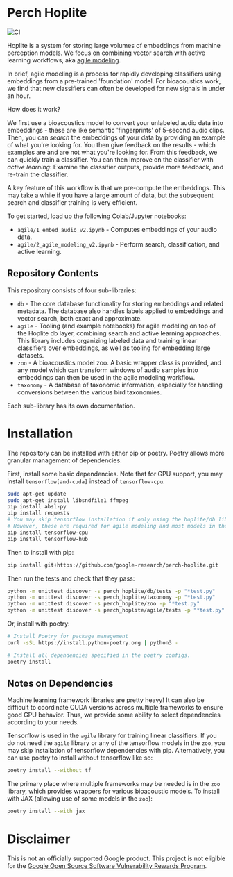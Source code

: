 # Perch Hoplite

![CI](https://github.com/google-research/perch-hoplite/actions/workflows/ci_pip.yml/badge.svg)

Hoplite is a system for storing large volumes of embeddings from machine
perception models. We focus on combining vector search with active learning
workflows, aka [agile modeling](https://arxiv.org/abs/2505.03071).

In brief, agile modeling is a process for rapidly developing classifiers using
embeddings from a pre-trained 'foundation' model. For bioacoustics work, we
find that new classifiers can often be developed for new signals in under
an hour.

How does it work?

We first use a bioacoustics model to convert your unlabeled audio data into
embeddings - these are like semantic 'fingerprints' of 5-second audio clips.
Then, you can *search* the embeddings of your data by providing an example
of what you're looking for. You then give feedback on the results - which
examples are and are not what you're looking for. From this feedback, we
can quickly train a classifier. You can then improve on the classifier with
*active learning*: Examine the classifier outputs, provide more feedback,
and re-train the classifier.

A key feature of this workflow is that we pre-compute the embeddings. This
may take a while if you have a large amount of data, but the subsequent
search and classifier training is very efficient.

To get started, load up the following Colab/Jupyter notebooks:
* `agile/1_embed_audio_v2.ipynb` - Computes embeddings of your audio data.
* `agile/2_agile_modeling_v2.ipynb` - Perform search, classification, and active
  learning.

## Repository Contents

This repository consists of four sub-libraries:

* `db` - The core database functionality for storing embeddings and related
metadata. The database also handles labels applied to embeddings and vector
search, both exact and approximate.
* `agile` - Tooling (and example notebooks) for agile modeling on top of the
Hoplite db layer, combining search and active learning approaches.
This library includes organizing labeled data and training linear
classifiers over embeddings, as well as tooling for embedding large datasets.
* `zoo` - A bioacoustics model zoo. A basic wrapper class is provided, and
any model which can transform windows of audio samples into embeddings
can then be used in the agile modeling workflow.
* `taxonomy` - A database of taxonomic information, especially for handling
conversions between the various bird taxonomies.

Each sub-library has its own documentation.

# Installation

The repository can be installed with either pip or poetry. Poetry allows more
granular management of dependencies.

First, install some basic dependencies. Note that for GPU support, you may
install `tensorflow[and-cuda]` instead of `tensorflow-cpu`.

```bash
sudo apt-get update
sudo apt-get install libsndfile1 ffmpeg
pip install absl-py
pip install requests
# You may skip tensorflow installation if only using the hoplite/db library.
# However, these are required for agile modeling and most models in the zoo.
pip install tensorflow-cpu
pip install tensorflow-hub
```

Then to install with pip:
```bash
pip install git+https://github.com/google-research/perch-hoplite.git
```

Then run the tests and check that they pass:
```bash
python -m unittest discover -s perch_hoplite/db/tests -p "*test.py"
python -m unittest discover -s perch_hoplite/taxonomy -p "*test.py"
python -m unittest discover -s perch_hoplite/zoo -p "*test.py"
python -m unittest discover -s perch_hoplite/agile/tests -p "*test.py"
```

Or, install with poetry:
```bash
# Install Poetry for package management
curl -sSL https://install.python-poetry.org | python3 -

# Install all dependencies specified in the poetry configs.
poetry install
```

## Notes on Dependencies

Machine learning framework libraries are pretty heavy! It can also be difficult to coordinate CUDA versions across multiple frameworks to ensure good GPU behavior.  Thus, we provide some ability to select dependencies according to your needs.

Tensorflow is used in the `agile` library for training linear classifiers. If you do not need the `agile` library or any of the tensorflow models in the `zoo`, you may skip installation of tensorflow dependencies with pip. Alternatively, you can use poetry to install without tensorflow like so:

```bash
poetry install --without tf
```

The primary place where multiple frameworks may be needed is in the `zoo` library, which provides wrappers for various bioacoustic models. To install with JAX (allowing use of some models in the `zoo`):

```bash
poetry install --with jax
```

# Disclaimer

This is not an officially supported Google product. This project is not
eligible for the [Google Open Source Software Vulnerability Rewards
Program](https://bughunters.google.com/open-source-security).
